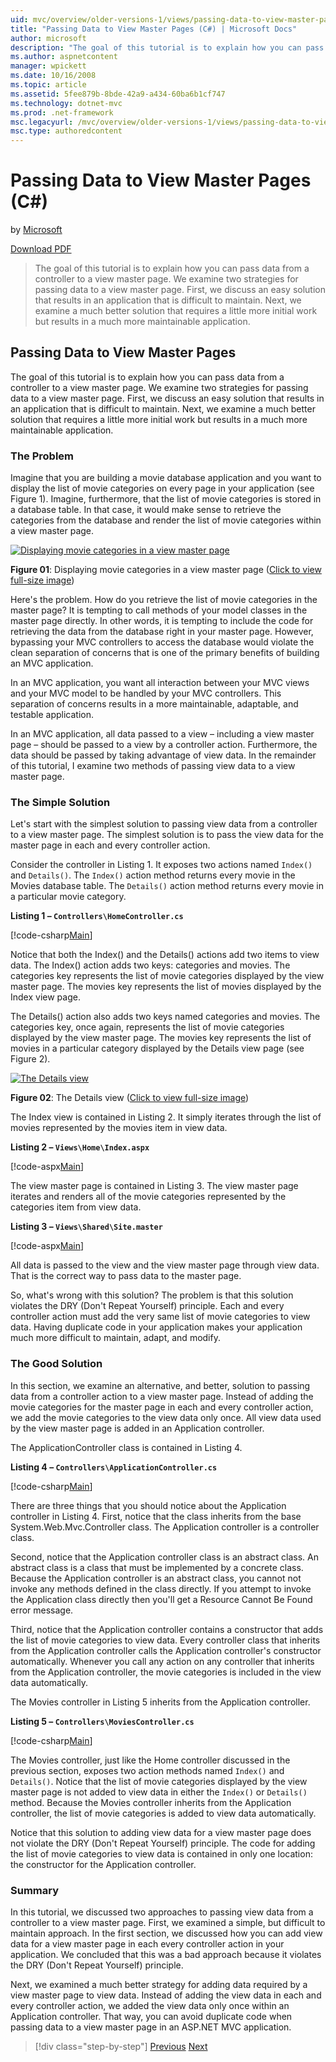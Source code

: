 ```yaml
---
uid: mvc/overview/older-versions-1/views/passing-data-to-view-master-pages-cs
title: "Passing Data to View Master Pages (C#) | Microsoft Docs"
author: microsoft
description: "The goal of this tutorial is to explain how you can pass data from a controller to a view master page. We examine two strategies for passing data to a view m..."
ms.author: aspnetcontent
manager: wpickett
ms.date: 10/16/2008
ms.topic: article
ms.assetid: 5fee879b-8bde-42a9-a434-60ba6b1cf747
ms.technology: dotnet-mvc
ms.prod: .net-framework
msc.legacyurl: /mvc/overview/older-versions-1/views/passing-data-to-view-master-pages-cs
msc.type: authoredcontent
---
```

Passing Data to View Master Pages (C#)
====================
by [Microsoft](https://github.com/microsoft)

[Download PDF](http://download.microsoft.com/download/e/f/3/ef3f2ff6-7424-48f7-bdaa-180ef64c3490/ASPNET_MVC_Tutorial_13_CS.pdf)

> The goal of this tutorial is to explain how you can pass data from a controller to a view master page. We examine two strategies for passing data to a view master page. First, we discuss an easy solution that results in an application that is difficult to maintain. Next, we examine a much better solution that requires a little more initial work but results in a much more maintainable application.


## Passing Data to View Master Pages

The goal of this tutorial is to explain how you can pass data from a controller to a view master page. We examine two strategies for passing data to a view master page. First, we discuss an easy solution that results in an application that is difficult to maintain. Next, we examine a much better solution that requires a little more initial work but results in a much more maintainable application.

### The Problem

Imagine that you are building a movie database application and you want to display the list of movie categories on every page in your application (see Figure 1). Imagine, furthermore, that the list of movie categories is stored in a database table. In that case, it would make sense to retrieve the categories from the database and render the list of movie categories within a view master page.


[![Displaying movie categories in a view master page](passing-data-to-view-master-pages-cs/_static/image2.png)](passing-data-to-view-master-pages-cs/_static/image1.png)

**Figure 01**: Displaying movie categories in a view master page ([Click to view full-size image](passing-data-to-view-master-pages-cs/_static/image3.png))


Here's the problem. How do you retrieve the list of movie categories in the master page? It is tempting to call methods of your model classes in the master page directly. In other words, it is tempting to include the code for retrieving the data from the database right in your master page. However, bypassing your MVC controllers to access the database would violate the clean separation of concerns that is one of the primary benefits of building an MVC application.

In an MVC application, you want all interaction between your MVC views and your MVC model to be handled by your MVC controllers. This separation of concerns results in a more maintainable, adaptable, and testable application.

In an MVC application, all data passed to a view – including a view master page – should be passed to a view by a controller action. Furthermore, the data should be passed by taking advantage of view data. In the remainder of this tutorial, I examine two methods of passing view data to a view master page.

### The Simple Solution

Let's start with the simplest solution to passing view data from a controller to a view master page. The simplest solution is to pass the view data for the master page in each and every controller action.

Consider the controller in Listing 1. It exposes two actions named `Index()` and `Details()`. The `Index()` action method returns every movie in the Movies database table. The `Details()` action method returns every movie in a particular movie category.

**Listing 1 – `Controllers\HomeController.cs`**

[!code-csharp[Main](passing-data-to-view-master-pages-cs/samples/sample1.cs)]

Notice that both the Index() and the Details() actions add two items to view data. The Index() action adds two keys: categories and movies. The categories key represents the list of movie categories displayed by the view master page. The movies key represents the list of movies displayed by the Index view page.

The Details() action also adds two keys named categories and movies. The categories key, once again, represents the list of movie categories displayed by the view master page. The movies key represents the list of movies in a particular category displayed by the Details view page (see Figure 2).


[![The Details view](passing-data-to-view-master-pages-cs/_static/image5.png)](passing-data-to-view-master-pages-cs/_static/image4.png)

**Figure 02**: The Details view ([Click to view full-size image](passing-data-to-view-master-pages-cs/_static/image6.png))


The Index view is contained in Listing 2. It simply iterates through the list of movies represented by the movies item in view data.

**Listing 2 – `Views\Home\Index.aspx`**

[!code-aspx[Main](passing-data-to-view-master-pages-cs/samples/sample2.aspx)]

The view master page is contained in Listing 3. The view master page iterates and renders all of the movie categories represented by the categories item from view data.

**Listing 3 – `Views\Shared\Site.master`**

[!code-aspx[Main](passing-data-to-view-master-pages-cs/samples/sample3.aspx)]

All data is passed to the view and the view master page through view data. That is the correct way to pass data to the master page.

So, what's wrong with this solution? The problem is that this solution violates the DRY (Don't Repeat Yourself) principle. Each and every controller action must add the very same list of movie categories to view data. Having duplicate code in your application makes your application much more difficult to maintain, adapt, and modify.

### The Good Solution

In this section, we examine an alternative, and better, solution to passing data from a controller action to a view master page. Instead of adding the movie categories for the master page in each and every controller action, we add the movie categories to the view data only once. All view data used by the view master page is added in an Application controller.

The ApplicationController class is contained in Listing 4.

**Listing 4 – `Controllers\ApplicationController.cs`**

[!code-csharp[Main](passing-data-to-view-master-pages-cs/samples/sample4.cs)]

There are three things that you should notice about the Application controller in Listing 4. First, notice that the class inherits from the base System.Web.Mvc.Controller class. The Application controller is a controller class.

Second, notice that the Application controller class is an abstract class. An abstract class is a class that must be implemented by a concrete class. Because the Application controller is an abstract class, you cannot not invoke any methods defined in the class directly. If you attempt to invoke the Application class directly then you'll get a Resource Cannot Be Found error message.

Third, notice that the Application controller contains a constructor that adds the list of movie categories to view data. Every controller class that inherits from the Application controller calls the Application controller's constructor automatically. Whenever you call any action on any controller that inherits from the Application controller, the movie categories is included in the view data automatically.

The Movies controller in Listing 5 inherits from the Application controller.

**Listing 5 – `Controllers\MoviesController.cs`**

[!code-csharp[Main](passing-data-to-view-master-pages-cs/samples/sample5.cs)]

The Movies controller, just like the Home controller discussed in the previous section, exposes two action methods named `Index()` and `Details()`. Notice that the list of movie categories displayed by the view master page is not added to view data in either the `Index()` or `Details()` method. Because the Movies controller inherits from the Application controller, the list of movie categories is added to view data automatically.

Notice that this solution to adding view data for a view master page does not violate the DRY (Don't Repeat Yourself) principle. The code for adding the list of movie categories to view data is contained in only one location: the constructor for the Application controller.

### Summary

In this tutorial, we discussed two approaches to passing view data from a controller to a view master page. First, we examined a simple, but difficult to maintain approach. In the first section, we discussed how you can add view data for a view master page in each every controller action in your application. We concluded that this was a bad approach because it violates the DRY (Don't Repeat Yourself) principle.

Next, we examined a much better strategy for adding data required by a view master page to view data. Instead of adding the view data in each and every controller action, we added the view data only once within an Application controller. That way, you can avoid duplicate code when passing data to a view master page in an ASP.NET MVC application.

>[!div class="step-by-step"]
[Previous](creating-page-layouts-with-view-master-pages-cs.md)
[Next](asp-net-mvc-views-overview-vb.md)
